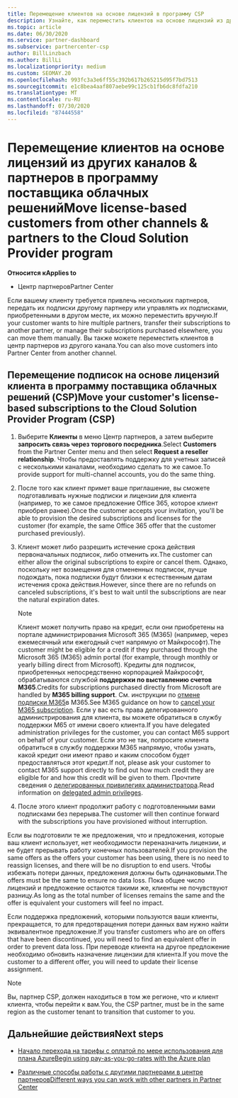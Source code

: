 ```yaml
---
title: Перемещение клиентов на основе лицензий в программу CSP
description: Узнайте, как переместить клиентов на основе лицензий из других каналов или другого партнера в программу поставщика облачных решений (CSP) в центре партнеров.
ms.topic: article
ms.date: 06/30/2020
ms.service: partner-dashboard
ms.subservice: partnercenter-csp
author: BillLinzbach
ms.author: BillLi
ms.localizationpriority: medium
ms.custom: SEOMAY.20
ms.openlocfilehash: 993fc3a3e6ff55c392b617b265215d95f7bd7513
ms.sourcegitcommit: e1c8bea4aaf807aebe99c125cb1fb6dc8fdfa210
ms.translationtype: MT
ms.contentlocale: ru-RU
ms.lasthandoff: 07/30/2020
ms.locfileid: "87444558"
---
```

# <a name="move-license-based-customers-from-other-channels--partners-to-the-cloud-solution-provider-program"></a><span data-ttu-id="45a3a-103">Перемещение клиентов на основе лицензий из других каналов & партнеров в программу поставщика облачных решений</span><span class="sxs-lookup"><span data-stu-id="45a3a-103">Move license-based customers from other channels & partners to the Cloud Solution Provider program</span></span>

<span data-ttu-id="45a3a-104">**Относится к**</span><span class="sxs-lookup"><span data-stu-id="45a3a-104">**Applies to**</span></span>

- <span data-ttu-id="45a3a-105">Центр партнеров</span><span class="sxs-lookup"><span data-stu-id="45a3a-105">Partner Center</span></span>

<span data-ttu-id="45a3a-106">Если вашему клиенту требуется привлечь нескольких партнеров, передать их подписки другому партнеру или управлять их подписками, приобретенными в другом месте, их можно переместить вручную.</span><span class="sxs-lookup"><span data-stu-id="45a3a-106">If your customer wants to hire multiple partners, transfer their subscriptions to another partner, or manage their subscriptions purchased elsewhere, you can move them manually.</span></span> <span data-ttu-id="45a3a-107">Вы также можете переместить клиентов в центр партнеров из другого канала.</span><span class="sxs-lookup"><span data-stu-id="45a3a-107">You can also move customers into Partner Center from another channel.</span></span>

## <a name="move-your-customers-license-based-subscriptions-to-the-cloud-solution-provider-program-csp"></a><span data-ttu-id="45a3a-108">Перемещение подписок на основе лицензий клиента в программу поставщика облачных решений (CSP)</span><span class="sxs-lookup"><span data-stu-id="45a3a-108">Move your customer's license-based subscriptions to the Cloud Solution Provider Program (CSP)</span></span>

1. <span data-ttu-id="45a3a-109">Выберите **Клиенты** в меню Центр партнеров, а затем выберите **запросить связь через торгового посредника**.</span><span class="sxs-lookup"><span data-stu-id="45a3a-109">Select **Customers** from the Partner Center menu and then select **Request a reseller relationship**.</span></span> <span data-ttu-id="45a3a-110">Чтобы предоставлять поддержку для учетных записей с несколькими каналами, необходимо сделать то же самое.</span><span class="sxs-lookup"><span data-stu-id="45a3a-110">To provide support for multi-channel accounts, you do the same thing.</span></span>

2. <span data-ttu-id="45a3a-111">После того как клиент примет ваше приглашение, вы сможете подготавливать нужные подписки и лицензии для клиента (например, то же самое предложение Office 365, которое клиент приобрел ранее).</span><span class="sxs-lookup"><span data-stu-id="45a3a-111">Once the customer accepts your invitation, you'll be able to provision the desired subscriptions and licenses for the customer (for example, the same Office 365 offer that the customer purchased previously).</span></span>

3. <span data-ttu-id="45a3a-112">Клиент может либо разрешить истечение срока действия первоначальных подписок, либо отменить их.</span><span class="sxs-lookup"><span data-stu-id="45a3a-112">The customer can either allow the original subscriptions to expire or cancel them.</span></span> <span data-ttu-id="45a3a-113">Однако, поскольку нет возмещения для отмененных подписок, лучше подождать, пока подписки будут близки к естественным датам истечения срока действия.</span><span class="sxs-lookup"><span data-stu-id="45a3a-113">However, since there are no refunds on canceled subscriptions, it's best to wait until the  subscriptions are near the natural expiration dates.</span></span>


   >[!NOTE]
   ><span data-ttu-id="45a3a-114">Клиент может получить право на кредит, если они приобретены на портале администрирования Microsoft 365 (M365) (например, через ежемесячный или ежегодный счет напрямую от Майкрософт).</span><span class="sxs-lookup"><span data-stu-id="45a3a-114">The customer might be eligible for a credit if they purchased through the Microsoft 365 (M365) admin portal (for example, through monthly or yearly billing direct from Microsoft).</span></span> <span data-ttu-id="45a3a-115">Кредиты для подписок, приобретенных непосредственно корпорацией Майкрософт, обрабатываются службой **поддержки по выставлению счетов M365**.</span><span class="sxs-lookup"><span data-stu-id="45a3a-115">Credits for subscriptions purchased directly from Microsoft are handled by **M365 billing support**.</span></span> <span data-ttu-id="45a3a-116">См. инструкции по [отмене подписки M365](https://docs.microsoft.com/microsoft-365/commerce/subscriptions/cancel-your-subscription)в M365.</span><span class="sxs-lookup"><span data-stu-id="45a3a-116">See M365 guidance on how to [cancel your M365 subscription](https://docs.microsoft.com/microsoft-365/commerce/subscriptions/cancel-your-subscription).</span></span> <span data-ttu-id="45a3a-117">Если у вас есть права делегированного администрирования для клиента, вы можете обратиться в службу поддержки M65 от имени своего клиента.</span><span class="sxs-lookup"><span data-stu-id="45a3a-117">If you have delegated administration privileges for the customer, you can contact M65 support on behalf of your customer.</span></span> <span data-ttu-id="45a3a-118">Если это не так, попросите клиента обратиться в службу поддержки M365 напрямую, чтобы узнать, какой кредит они имеют право и каким способом будет предоставляться этот кредит.</span><span class="sxs-lookup"><span data-stu-id="45a3a-118">If not, please ask your customer to contact M365 support directly to find out how much credit they are eligible for and how this credit will be given to them.</span></span> <span data-ttu-id="45a3a-119">Прочтите сведения о [делегированных привилегиях администратора](customers-revoke-admin-privileges.md).</span><span class="sxs-lookup"><span data-stu-id="45a3a-119">Read information on [delegated admin privileges](customers-revoke-admin-privileges.md).</span></span>


4. <span data-ttu-id="45a3a-120">После этого клиент продолжит работу с подготовленными вами подписками без перерыва.</span><span class="sxs-lookup"><span data-stu-id="45a3a-120">The customer will then continue forward with the subscriptions you have provisioned without interruption.</span></span>

<span data-ttu-id="45a3a-121">Если вы подготовили те же предложения, что и предложения, которые ваш клиент использует, нет необходимости переназначить лицензии, и не будет прерывать работу конечных пользователей.</span><span class="sxs-lookup"><span data-stu-id="45a3a-121">If you provision the same offers as the offers your customer has been using, there is no need to reassign licenses, and there will be no disruption to end users.</span></span> <span data-ttu-id="45a3a-122">Чтобы избежать потери данных, предложения должны быть одинаковыми.</span><span class="sxs-lookup"><span data-stu-id="45a3a-122">The offers must be the same to ensure no data loss.</span></span> <span data-ttu-id="45a3a-123">Пока общее число лицензий и предложение остаются такими же, клиенты не почувствуют разницу.</span><span class="sxs-lookup"><span data-stu-id="45a3a-123">As long as the total number of licenses remains the same and the offer is equivalent your customers will feel no impact.</span></span>

<span data-ttu-id="45a3a-124">Если поддержка предложений, которыми пользуются ваши клиенты, прекращается, то для предотвращения потери данных вам нужно найти эквивалентное предложение.</span><span class="sxs-lookup"><span data-stu-id="45a3a-124">If you transfer customers who are on offers that have been discontinued, you will need to find an equivalent offer in order to prevent data loss.</span></span> <span data-ttu-id="45a3a-125">При переводе клиента на другое предложение необходимо обновить назначение лицензии для клиента.</span><span class="sxs-lookup"><span data-stu-id="45a3a-125">If you move the customer to a different offer, you will need to update their license assignment.</span></span>

>[!NOTE]
> <span data-ttu-id="45a3a-126">Вы, партнер CSP, должен находиться в том же регионе, что и клиент клиента, чтобы перейти к вам.</span><span class="sxs-lookup"><span data-stu-id="45a3a-126">You, the CSP partner, must be in the same region as the customer tenant to transition that customer to you.</span></span>

## <a name="next-steps"></a><span data-ttu-id="45a3a-127">Дальнейшие действия</span><span class="sxs-lookup"><span data-stu-id="45a3a-127">Next steps</span></span>

- [<span data-ttu-id="45a3a-128">Начало перехода на тарифы с оплатой по мере использования для плана Azure</span><span class="sxs-lookup"><span data-stu-id="45a3a-128">Begin using pay-as-you-go-rates with the Azure plan</span></span>](azure-plan-get-started.md)
 

- [<span data-ttu-id="45a3a-129">Различные способы работы с другими партнерами в центре партнеров</span><span class="sxs-lookup"><span data-stu-id="45a3a-129">Different ways you can work with other partners in Partner Center</span></span>](work-with-other-partners.md)

